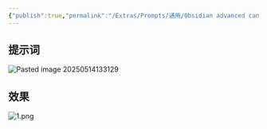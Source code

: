 ```yaml
---
{"publish":true,"permalink":"/Extras/Prompts/通用/Obsidian advanced canvas 生成.md","created":"2025-05-14","modified":"2025-05-26","tags":["prompts"],"cssclasses":""}
---
```



## 提示词

![Pasted image 20250514133129](https://pub-pic.oldwinter.top/2025/06/77e4fee444a6a0b16f61d1798f677816.png)

## 效果


![1.png](https://pub-pic.oldwinter.top/2025/05/dbd9219d326e92d059ddead184a29a0f.png)

